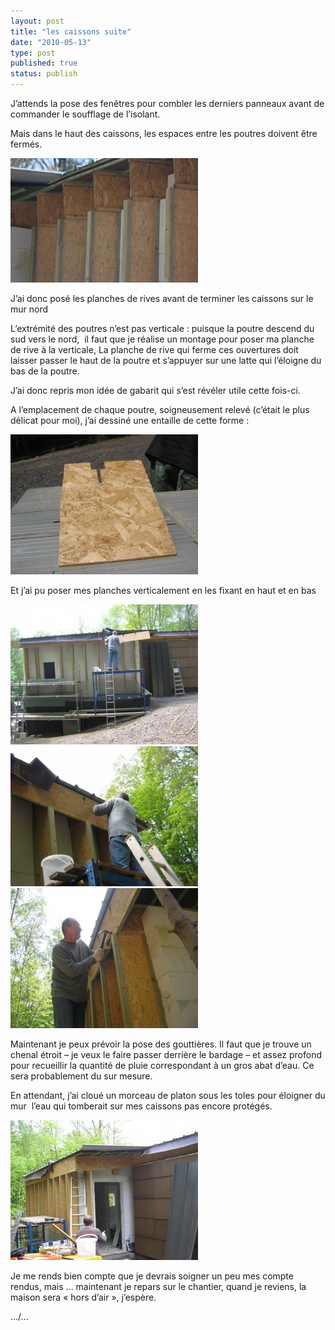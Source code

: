 ```yaml
---
layout: post
title: "les caissons suite"
date: "2010-05-13"
type: post
published: true
status: publish
---
```


J’attends la pose des fenêtres pour combler les derniers panneaux avant de commander le soufflage de l’isolant.

Mais dans le haut des caissons, les espaces entre les poutres doivent être fermés.

[![](/images/2010/05/IMG_3981-300x199.jpg "IMG_3981")](/images/2010/05/IMG_3981.jpg)

J’ai donc posé les planches de rives avant de terminer les caissons sur le mur nord

L’extrémité des poutres n’est pas verticale : puisque la poutre descend du sud vers le nord,  il faut que je réalise un montage pour poser ma planche de rive à la verticale, La planche de rive qui ferme ces ouvertures doit laisser passer le haut de la poutre et s’appuyer sur une latte qui l’éloigne du bas de la poutre.

J’ai donc repris mon idée de gabarit qui s’est révéler utile cette fois-ci.

A l’emplacement de chaque poutre, soigneusement relevé (c’était le plus délicat pour moi), j’ai dessiné une entaille de cette forme :

[![](/images/2010/05/IMG_0081-300x224.jpg "IMG_0081")](/images/2010/05/IMG_0081.jpg)

Et j’ai pu poser mes planches verticalement en les fixant en haut et en bas

[![](/images/2010/05/IMG_0079-300x224.jpg "IMG_0079")](/images/2010/05/IMG_0079.jpg)[![](/images/2010/05/IMG_0076-300x224.jpg "IMG_0076")](/images/2010/05/IMG_0076.jpg)[![](/images/2010/05/IMG_0080-300x224.jpg "IMG_0080")](/images/2010/05/IMG_0080.jpg)

Maintenant je peux prévoir la pose des gouttières. Il faut que je trouve un chenal étroit – je veux le faire passer derrière le bardage – et assez profond pour recueillir la quantité de pluie correspondant à un gros abat d’eau. Ce sera probablement du sur mesure.

En attendant, j’ai cloué un morceau de platon sous les toles pour éloigner du mur  l’eau qui tomberait sur mes caissons pas encore protégés.

[![](/images/2010/05/IMG_0091-300x224.jpg "IMG_0091")](/images/2010/05/IMG_0091.jpg)

Je me rends bien compte que je devrais soigner un peu mes compte rendus, mais … maintenant je repars sur le chantier, quand je reviens, la maison sera « hors d’air », j’espère.

.../...
